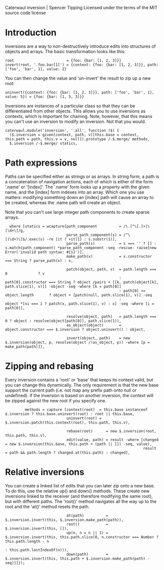 Caterwaul inversion | Spencer Tipping
Licensed under the terms of the MIT source code license

# Introduction

Inversions are a way to non-destructively introduce edits into structures of objects and arrays. The basic transformation looks like this:

    root                        = {foo: {bar: [1, 2, 3]}}
    invert(root, '.foo.bar[1]') = {context: {foo: {bar: [1, 2, 3]}}, path: ['foo', 'bar', 1], value: 2}

You can then change the value and 'un-invert' the result to zip up a new root:

    uninvert({context: {foo: {bar: [1, 2, 3]}}, path: ['foo', 'bar', 1], value: 5}) = {foo: {bar: [1, 5, 3]}}

Inversions are instances of a particular class so that they can be differentiated from other objects. This allows you to use inversions as contexts, which is important for chaining. Note, however, that
this means you can't use an inversion to modify an inversion. Not that you would.

    caterwaul.module('inversion', ':all', function ($) {
      ($.inversion = given[context, path, v][this.base = context, this.path = path, this.v = v, null]).prototype /-$.merge/ methods,
      $.inversion /-$.merge/ statics,

# Path expressions

Paths can be specified either as strings or as arrays. In string form, a path is a concatenation of navigation actions, each of which is either of the form '.name' or '[index]'. The '.name' form looks up
a property with the given name, and the [index] form indexes into an array. Which one you use matters: modifying something down an [index] path will cause an array to be created, whereas the .name path
will create an object.

Note that you can't use large integer path components to create sparse arrays.

      where [statics = wcapture[path_component          = /\.[^\[.]+|\[\d+\]/g,
                                parse_path_component(s) = /^\[(\d+)\]$/.exec(s) -re [it ? +it[1] : s.substr(1)],
                                parse_path(s)           = s === '' ? [] : s.match(path_component) *parse_path_component -seq -rescue- raise[new Error('invalid path syntax: #{s}')],
                                make_path(x)            = x.constructor === String ? parse_path(x) : x,

                                patch(object, path, v)  = path.length === 0              ? v
                                                        : path[0].constructor === String ? object /pairs + [[k, patch(object[k], path.slice(1), v)]] -object -seq -where [k = path[0]]
                                                        : path[0] >= object.length       ? object + [patch(null, path.slice(1), v)] -seq
                                                        :                                  object *[xi === i ? patch(x, path.slice(1), v) : x] -seq -where [i = path[0]],

                                resolve(object, path)   = path.length === 0 ? object : resolve(object[path[0]], path.slice(1)),
                                as_object(object)       = object.constructor === $.inversion ? object.uninvert() : object,

                                invert(object, path)    = new $.inversion(object, p, resolve(object /!as_object, p)) -where [p = make_path(path)]],

# Zipping and rebasing

Every inversion contains a 'root' or 'base' that keeps its context valid, but you can change this dynamically. The only requirement is that the new base support the current path (i.e. not map any prefix
path onto null or undefined). If the inversion is based on another inversion, the context will be zipped against the new root if you specify one.

             methods = capture [context(root)  = this.base instanceof $.inversion ? this.base.uninvert(root) : root || this.base,
                                uninvert(root) = $.inversion.patch(this.context(root), this.path, this.v),

                                rebase(root)      = new $.inversion(root, this.path, this.v),
                                edit(value, path) = result -where [changed = new $.inversion(this.base, this.path + (path || []) -seq, value),
                                                                   result  = path && path.length ? changed.at(this.path) : changed],

# Relative inversions

You can create a linked list of edits that you can later zip onto a new base. To do this, use the relative up() and down() methods. These create new inversions linked to the receiver (and therefore
modifying the same root), but with different paths. The 'root()' method navigates all the way up to the root and the 'at()' method resets the path.

                                at(path)          = $.inversion.invert(this, $.inversion.make_path(path)),
                                root()            = $.inversion.invert(this, []),
                                up(n, n = n || 1) = $.inversion.invert(this, this.path.slice(0, n.constructor === Number ? this.path.length - n
                                                                                                                         : this.path.lastIndexOf(n))),
                                down(path)        = $.inversion.invert(this, this.path + $.inversion.make_path(path) -seq)]]});